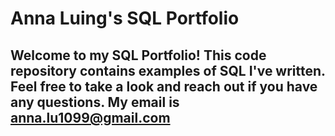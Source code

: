 # Anna Luing's SQL Portfolio

## Welcome to my SQL Portfolio! This code repository contains examples of SQL I've written. Feel free to take a look and reach out if you have any questions. My email is anna.lu1099@gmail.com
